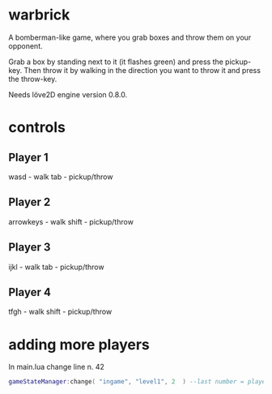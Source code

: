 warbrick
========
A bomberman-like game, where you grab boxes and throw them on your opponent.

Grab a box by standing next to it (it flashes green) and press the pickup-key.
Then throw it by walking in the direction you want to throw it
and press the throw-key.

Needs löve2D engine version 0.8.0.

controls
========

Player 1
--------

wasd - walk
tab - pickup/throw

Player 2
--------

arrowkeys - walk
shift - pickup/throw

Player 3
--------

ijkl - walk
tab - pickup/throw

Player 4
--------

tfgh - walk
shift - pickup/throw

adding more players
==================

In main.lua change line n. 42 

```lua
gameStateManager:change( "ingame", "level1", 2  ) --last number = playercount
```
